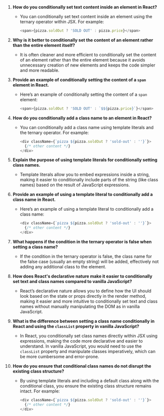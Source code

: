 1. **How do you conditionally set text content inside an element in React?**
   
   - You can conditionally set text content inside an element using the ternary operator within JSX. For example:
     
     ```javascript
     <span>{pizza.soldOut ? 'SOLD OUT' : pizza.price}</span>
     ```

2. **Why is it better to conditionally set the content of an element rather than the entire element itself?**
   
   - It is often cleaner and more efficient to conditionally set the content of an element rather than the entire element because it avoids unnecessary creation of new elements and keeps the code simpler and more readable.

3. **Provide an example of conditionally setting the content of a `span` element in React.**
   
   - Here’s an example of conditionally setting the content of a `span` element:
     
     ```javascript
     <span>{pizza.soldOut ? 'SOLD OUT' : `$${pizza.price}`}</span>
     ```

4. **How do you conditionally add a class name to an element in React?**
   
   - You can conditionally add a class name using template literals and the ternary operator. For example:
     
     ```javascript
     <div className={`pizza ${pizza.soldOut ? 'sold-out' : ''}`}>
       {/* other content */}
     </div>
     ```

5. **Explain the purpose of using template literals for conditionally setting class names.**
   
   - Template literals allow you to embed expressions inside a string, making it easier to conditionally include parts of the string (like class names) based on the result of JavaScript expressions.

6. **Provide an example of using a template literal to conditionally add a class name in React.**
   
   - Here’s an example of using a template literal to conditionally add a class name:
     
     ```javascript
     <div className={`pizza ${pizza.soldOut ? 'sold-out' : ''}`}>
       {/* other content */}
     </div>
     ```

7. **What happens if the condition in the ternary operator is false when setting a class name?**
   
   - If the condition in the ternary operator is false, the class name for the false case (usually an empty string) will be added, effectively not adding any additional class to the element.

8. **How does React's declarative nature make it easier to conditionally set text and class names compared to vanilla JavaScript?**
   
   - React’s declarative nature allows you to define how the UI should look based on the state or props directly in the render method, making it easier and more intuitive to conditionally set text and class names without manually manipulating the DOM as in vanilla JavaScript.

9. **What is the difference between setting a class name conditionally in React and using the `classList` property in vanilla JavaScript?**
   
   - In React, you conditionally set class names directly within JSX using expressions, making the code more declarative and easier to understand. In vanilla JavaScript, you would need to use the `classList` property and manipulate classes imperatively, which can be more cumbersome and error-prone.

10. **How do you ensure that conditional class names do not disrupt the existing class structure?**
    
    - By using template literals and including a default class along with the conditional class, you ensure the existing class structure remains intact. For example:
      
      ```javascript
      <div className={`pizza ${pizza.soldOut ? 'sold-out' : ''}`}>
        {/* other content */}
      </div>
      ```


